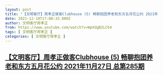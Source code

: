 ```yaml
---
layout: post
title: "【文明客厅】周孝正做客Clubhouse (5) 畅聊抱团养老和东方五月花公约 2021年11月27日 总第285期"
date: 2021-12-10T17:00:33.000Z
author: 文明客厅周孝正
from: https://www.youtube.com/watch?v=WpXdgB2LC64
tags: [ 文明客厅周孝正 ]
categories: [ 文明客厅周孝正 ]
---
```

<!--1639155633000-->
[【文明客厅】周孝正做客Clubhouse (5) 畅聊抱团养老和东方五月花公约 2021年11月27日 总第285期](https://www.youtube.com/watch?v=WpXdgB2LC64)
------

<div>

</div>

